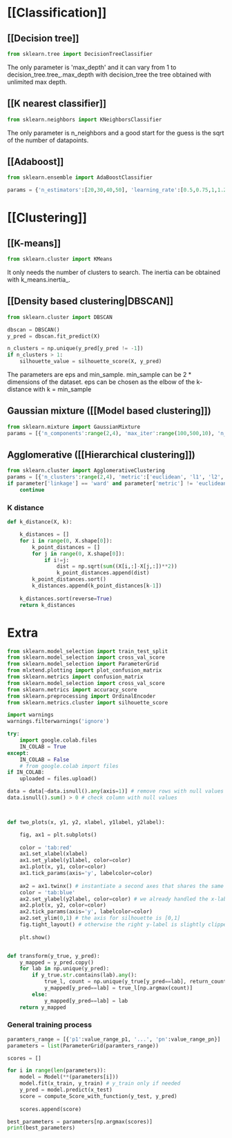 
# [[Classification]]

## [[Decision tree]] 
``` python
from sklearn.tree import DecisionTreeClassifier
```
The only parameter is 'max_depth' and it can vary from 1 to decision_tree.tree_.max_depth with decision_tree the tree obtained with unlimited max depth.

## [[K nearest classifier]]
```python 
from sklearn.neighbors import KNeighborsClassifier
```
The only parameter is n_neighbors and a good start for the guess is the sqrt of the number of datapoints.

## [[Adaboost]]
```python 
from sklearn.ensemble import AdaBoostClassifier

params = {'n_estimators':[20,30,40,50], 'learning_rate':[0.5,0.75,1,1.25,1.5]}
```

# [[Clustering]]

## [[K-means]]
```python
from sklearn.cluster import KMeans
```
It only needs the number of clusters to search. The inertia can be obtained with k_means.inertia_. 

## [[Density based clustering|DBSCAN]]
```python
from sklearn.cluster import DBSCAN

dbscan = DBSCAN()
y_pred = dbscan.fit_predict(X)

n_clusters = np.unique(y_pred[y_pred != -1])
if n_clusters > 1:
	silhouette_value = silhouette_score(X, y_pred)
```
The parameters are eps and min_sample. min_sample can be 2 * dimensions of the dataset. eps can be chosen as the elbow of the k-distance with k = min_sample 

## Gaussian mixture ([[Model based clustering]])
```python
from sklearn.mixture import GaussianMixture
params = [{'n_components':range(2,4), 'max_iter':range(100,500,10), 'n_init':range(1,4), 'init_params':['kmeans', 'k-means++', 'random']}]
```

## Agglomerative ([[Hierarchical clustering]])
```python
from sklearn.cluster import AgglomerativeClustering
params = [{'n_clusters':range(2,4), 'metric':['euclidean', 'l1', 'l2', 'manhattan', 'cosine'], 'linkage':['ward', 'complete', 'average', 'single']}]
if parameter['linkage'] == 'ward' and parameter['metric'] != 'euclidean':
	continue
```

### K distance
```python
def k_distance(X, k):

	k_distances = []
	for i in range(0, X.shape[0]):
		k_point_distances = []
		for j in range(0, X.shape[0]):
			if i!=j:
				dist = np.sqrt(sum((X[i,:]-X[j,:])**2))
				k_point_distances.append(dist)
		k_point_distances.sort()
		k_distances.append(k_point_distances[k-1])
		
	k_distances.sort(reverse=True)
	return k_distances
```

# Extra
```python
from sklearn.model_selection import train_test_split
from sklearn.model_selection import cross_val_score
from sklearn.model_selection import ParameterGrid
from mlxtend.plotting import plot_confusion_matrix
from sklearn.metrics import confusion_matrix
from sklearn.model_selection import cross_val_score
from sklearn.metrics import accuracy_score
from sklearn.preprocessing import OrdinalEncoder
from sklearn.metrics.cluster import silhouette_score

import warnings
warnings.filterwarnings('ignore')

try:
	import google.colab.files
	IN_COLAB = True
except:
	IN_COLAB = False
	# from google.colab import files
if IN_COLAB:
	uploaded = files.upload()

data = data[~data.isnull().any(axis=1)] # remove rows with null values 
data.isnull().sum() > 0 # check column with null values



def two_plots(x, y1, y2, xlabel, y1label, y2label):

	fig, ax1 = plt.subplots()
	
	color = 'tab:red'
	ax1.set_xlabel(xlabel)
	ax1.set_ylabel(y1label, color=color)
	ax1.plot(x, y1, color=color)
	ax1.tick_params(axis='y', labelcolor=color)
	
	ax2 = ax1.twinx() # instantiate a second axes that shares the same x-axis
	color = 'tab:blue'
	ax2.set_ylabel(y2label, color=color) # we already handled the x-label with ax1
	ax2.plot(x, y2, color=color)
	ax2.tick_params(axis='y', labelcolor=color)
	ax2.set_ylim(0,1) # the axis for silhouette is [0,1]
	fig.tight_layout() # otherwise the right y-label is slightly clipped
	
	plt.show()


def transform(y_true, y_pred):
	y_mapped = y_pred.copy()
	for lab in np.unique(y_pred):
		if y_true.str.contains(lab).any():
			true_l, count = np.unique(y_true[y_pred==lab], return_counts=True)
			y_mapped[y_pred==lab] = true_l[np.argmax(count)]
		else:
			y_mapped[y_pred==lab] = lab
	return y_mapped

```

### General training process
```python 
paramters_range = [{'p1':value_range_p1, '...', 'pn':value_range_pn}]
parameters = list(ParameterGrid(paramters_range))

scores = []

for i in range(len(parameters)):
	model = Model(**(parameters[i]))
	model.fit(x_train, y_train) # y_train only if needed
	y_pred = model.predict(x_test)
	score = compute_Score_with_function(y_test, y_pred)
	
	scores.append(score)

best_parameters = parameters[np.argmax(scores)]
print(best_parameters)
```